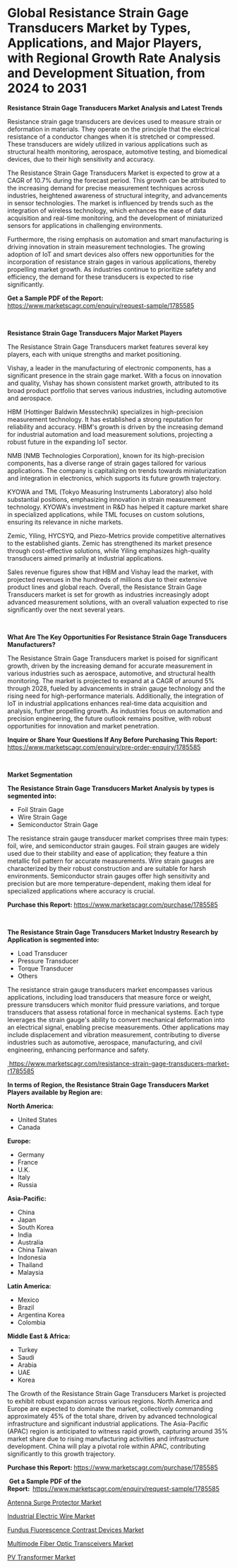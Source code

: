 <p><h1>Global Resistance Strain Gage Transducers Market by Types, Applications, and Major Players, with Regional Growth Rate Analysis and Development Situation, from 2024 to 2031</h1></p><p><strong>Resistance Strain Gage Transducers Market Analysis and Latest Trends</strong></p>
<p><p>Resistance strain gage transducers are devices used to measure strain or deformation in materials. They operate on the principle that the electrical resistance of a conductor changes when it is stretched or compressed. These transducers are widely utilized in various applications such as structural health monitoring, aerospace, automotive testing, and biomedical devices, due to their high sensitivity and accuracy.</p><p>The Resistance Strain Gage Transducers Market is expected to grow at a CAGR of 10.7% during the forecast period. This growth can be attributed to the increasing demand for precise measurement techniques across industries, heightened awareness of structural integrity, and advancements in sensor technologies. The market is influenced by trends such as the integration of wireless technology, which enhances the ease of data acquisition and real-time monitoring, and the development of miniaturized sensors for applications in challenging environments.</p><p>Furthermore, the rising emphasis on automation and smart manufacturing is driving innovation in strain measurement technologies. The growing adoption of IoT and smart devices also offers new opportunities for the incorporation of resistance strain gages in various applications, thereby propelling market growth. As industries continue to prioritize safety and efficiency, the demand for these transducers is expected to rise significantly.</p></p>
<p><strong>Get a Sample PDF of the Report:&nbsp;</strong> <a href="https://www.marketscagr.com/enquiry/request-sample/1785585?utm_campaign=1285&utm_medium=2&utm_source=Github&utm_content=ia&utm_term=08102024&utm_id=resistance-strain-gage-transducers">https://www.marketscagr.com/enquiry/request-sample/1785585</a></p>
<p>&nbsp;</p>
<p><strong>Resistance Strain Gage Transducers Major Market Players</strong></p>
<p><p>The Resistance Strain Gage Transducers market features several key players, each with unique strengths and market positioning. </p><p>Vishay, a leader in the manufacturing of electronic components, has a significant presence in the strain gage market. With a focus on innovation and quality, Vishay has shown consistent market growth, attributed to its broad product portfolio that serves various industries, including automotive and aerospace.</p><p>HBM (Hottinger Baldwin Messtechnik) specializes in high-precision measurement technology. It has established a strong reputation for reliability and accuracy. HBM's growth is driven by the increasing demand for industrial automation and load measurement solutions, projecting a robust future in the expanding IoT sector.</p><p>NMB (NMB Technologies Corporation), known for its high-precision components, has a diverse range of strain gages tailored for various applications. The company is capitalizing on trends towards miniaturization and integration in electronics, which supports its future growth trajectory.</p><p>KYOWA and TML (Tokyo Measuring Instruments Laboratory) also hold substantial positions, emphasizing innovation in strain measurement technology. KYOWA's investment in R&D has helped it capture market share in specialized applications, while TML focuses on custom solutions, ensuring its relevance in niche markets.</p><p>Zemic, Yiling, HYCSYQ, and Piezo-Metrics provide competitive alternatives to the established giants. Zemic has strengthened its market presence through cost-effective solutions, while Yiling emphasizes high-quality transducers aimed primarily at industrial applications.</p><p>Sales revenue figures show that HBM and Vishay lead the market, with projected revenues in the hundreds of millions due to their extensive product lines and global reach. Overall, the Resistance Strain Gage Transducers market is set for growth as industries increasingly adopt advanced measurement solutions, with an overall valuation expected to rise significantly over the next several years.</p></p>
<p>&nbsp;</p>
<p><strong>What Are The Key Opportunities For Resistance Strain Gage Transducers Manufacturers?</strong></p>
<p><p>The Resistance Strain Gage Transducers market is poised for significant growth, driven by the increasing demand for accurate measurement in various industries such as aerospace, automotive, and structural health monitoring. The market is projected to expand at a CAGR of around 5% through 2028, fueled by advancements in strain gauge technology and the rising need for high-performance materials. Additionally, the integration of IoT in industrial applications enhances real-time data acquisition and analysis, further propelling growth. As industries focus on automation and precision engineering, the future outlook remains positive, with robust opportunities for innovation and market penetration.</p></p>
<p><strong>Inquire or Share Your Questions If Any Before Purchasing This Report:</strong> <a href="https://www.marketscagr.com/enquiry/pre-order-enquiry/1785585?utm_campaign=1285&utm_medium=2&utm_source=Github&utm_content=ia&utm_term=08102024&utm_id=resistance-strain-gage-transducers">https://www.marketscagr.com/enquiry/pre-order-enquiry/1785585</a></p>
<p>&nbsp;</p>
<p><strong>Market Segmentation</strong></p>
<p><strong>The Resistance Strain Gage Transducers Market Analysis by types is segmented into:</strong></p>
<p><ul><li>Foil Strain Gage</li><li>Wire Strain Gage</li><li>Semiconductor Strain Gage</li></ul></p>
<p><p>The resistance strain gauge transducer market comprises three main types: foil, wire, and semiconductor strain gauges. Foil strain gauges are widely used due to their stability and ease of application; they feature a thin metallic foil pattern for accurate measurements. Wire strain gauges are characterized by their robust construction and are suitable for harsh environments. Semiconductor strain gauges offer high sensitivity and precision but are more temperature-dependent, making them ideal for specialized applications where accuracy is crucial.</p></p>
<p><strong>Purchase this Report:&nbsp;</strong><a href="https://www.marketscagr.com/purchase/1785585?utm_campaign=1285&utm_medium=2&utm_source=Github&utm_content=ia&utm_term=08102024&utm_id=resistance-strain-gage-transducers">https://www.marketscagr.com/purchase/1785585</a></p>
<p>&nbsp;</p>
<p><strong>The Resistance Strain Gage Transducers Market Industry Research by Application is segmented into:</strong></p>
<p><ul><li>Load Transducer</li><li>Pressure Transducer</li><li>Torque Transducer</li><li>Others</li></ul></p>
<p><p>The resistance strain gauge transducers market encompasses various applications, including load transducers that measure force or weight, pressure transducers which monitor fluid pressure variations, and torque transducers that assess rotational force in mechanical systems. Each type leverages the strain gauge's ability to convert mechanical deformation into an electrical signal, enabling precise measurements. Other applications may include displacement and vibration measurement, contributing to diverse industries such as automotive, aerospace, manufacturing, and civil engineering, enhancing performance and safety.</p></p>
<p><a href="https://www.marketscagr.com/resistance-strain-gage-transducers-market-r1785585?utm_campaign=1285&utm_medium=2&utm_source=Github&utm_content=ia&utm_term=08102024&utm_id=resistance-strain-gage-transducers">&nbsp;https://www.marketscagr.com/resistance-strain-gage-transducers-market-r1785585</a></p>
<p><strong>In terms of Region, the Resistance Strain Gage Transducers Market Players available by Region are:</strong></p>
<p>
    <p> <strong> North America: </strong>
        <ul>
            <li>United States</li>
            <li>Canada</li>
        </ul>
        </p> 
    <p> <strong> Europe: </strong>
        <ul>
            <li>Germany</li>
            <li>France</li>
            <li>U.K.</li>
            <li>Italy</li>
            <li>Russia</li>
        </ul>
        </p> 
    <p> <strong> Asia-Pacific: </strong>
        <ul>
            <li>China</li>
            <li>Japan</li>
            <li>South Korea</li>
            <li>India</li>
            <li>Australia</li>
            <li>China Taiwan</li>
            <li>Indonesia</li>
            <li>Thailand</li>
            <li>Malaysia</li>
        </ul>
        </p> 
    <p> <strong> Latin America: </strong>
        <ul>
            <li>Mexico</li>
            <li>Brazil</li>
            <li>Argentina Korea</li>
            <li>Colombia</li>
        </ul>
        </p> 
    <p> <strong> Middle East & Africa: </strong>
        <ul>
            <li>Turkey</li>
            <li>Saudi</li>
            <li>Arabia</li>
            <li>UAE</li>
            <li>Korea</li>
        </ul>
    </p>
    </p>
<p><p>The Growth of the Resistance Strain Gage Transducers Market is projected to exhibit robust expansion across various regions. North America and Europe are expected to dominate the market, collectively commanding approximately 45% of the total share, driven by advanced technological infrastructure and significant industrial applications. The Asia-Pacific (APAC) region is anticipated to witness rapid growth, capturing around 35% market share due to rising manufacturing activities and infrastructure development. China will play a pivotal role within APAC, contributing significantly to this growth trajectory.</p></p>
<p><strong>Purchase this Report: </strong><a href="https://www.marketscagr.com/purchase/1785585?utm_campaign=1285&utm_medium=2&utm_source=Github&utm_content=ia&utm_term=08102024&utm_id=resistance-strain-gage-transducers">https://www.marketscagr.com/purchase/1785585</a></p>
<p>&nbsp;<strong>Get a Sample PDF of the Report:&nbsp;&nbsp;</strong><a href="https://www.marketscagr.com/enquiry/request-sample/1785585?utm_campaign=1285&utm_medium=2&utm_source=Github&utm_content=ia&utm_term=08102024&utm_id=resistance-strain-gage-transducers">https://www.marketscagr.com/enquiry/request-sample/1785585</a></p>
<p><strong></strong></p>
<p><p><a href="https://www.linkedin.com/pulse/antenna-surge-protector-market-industry-trends-forecast-period-7dijf?utm_campaign=1285&utm_medium=2&utm_source=Github&utm_content=ia&utm_term=08102024&utm_id=resistance-strain-gage-transducers">Antenna Surge Protector Market</a></p><p><a href="https://www.linkedin.com/pulse/industrial-electric-wire-market-research-report-2024-2031-qobzf?utm_campaign=1285&utm_medium=2&utm_source=Github&utm_content=ia&utm_term=08102024&utm_id=resistance-strain-gage-transducers">Industrial Electric Wire Market</a></p><p><a href="https://github.com/birroctaymonyj/Market-Research-Report-List-1/blob/main/fundus-fluorescence-contrast-devices-market.md?utm_campaign=1285&utm_medium=2&utm_source=Github&utm_content=ia&utm_term=08102024&utm_id=resistance-strain-gage-transducers">Fundus Fluorescence Contrast Devices Market</a></p><p><a href="https://github.com/sofayahoo2023/Market-Research-Report-List-6/blob/main/multimode-fiber-optic-transceivers-market.md?utm_campaign=1285&utm_medium=2&utm_source=Github&utm_content=ia&utm_term=08102024&utm_id=resistance-strain-gage-transducers">Multimode Fiber Optic Transceivers Market</a></p><p><a href="https://www.linkedin.com/pulse/future-trends-global-pv-transformer-market-insights-analysis-jkpkf?utm_campaign=1285&utm_medium=2&utm_source=Github&utm_content=ia&utm_term=08102024&utm_id=resistance-strain-gage-transducers">PV Transformer Market</a></p></p>